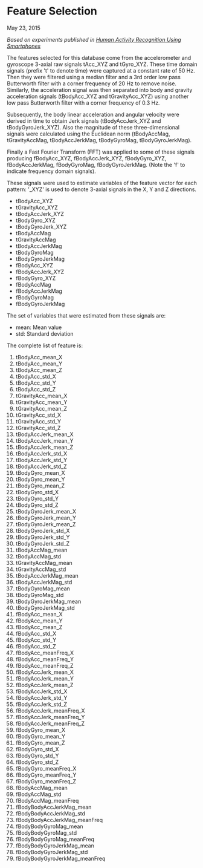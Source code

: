 Feature Selection 
=================

May 23, 2015

*Based on experiments published in [Human Activity Recognition Using Smartphones](http://archive.ics.uci.edu/ml/datasets/Human+Activity+Recognition+Using+Smartphones)*

The features selected for this database come from the accelerometer and gyroscope 3-axial raw signals tAcc\_XYZ and tGyro\_XYZ. These time domain signals (prefix 't' to denote time) were captured at a constant rate of 50 Hz. Then they were filtered using a median filter and a 3rd order low pass Butterworth filter with a corner frequency of 20 Hz to remove noise. Similarly, the acceleration signal was then separated into body and gravity acceleration signals (tBodyAcc\_XYZ and tGravityAcc\_XYZ) using another low pass Butterworth filter with a corner frequency of 0.3 Hz. 

Subsequently, the body linear acceleration and angular velocity were derived in time to obtain Jerk signals (tBodyAccJerk\_XYZ and tBodyGyroJerk\_XYZ). Also the magnitude of these three-dimensional signals were calculated using the Euclidean norm (tBodyAccMag, tGravityAccMag, tBodyAccJerkMag, tBodyGyroMag, tBodyGyroJerkMag). 

Finally a Fast Fourier Transform (FFT) was applied to some of these signals producing fBodyAcc\_XYZ, fBodyAccJerk\_XYZ, fBodyGyro\_XYZ, fBodyAccJerkMag, fBodyGyroMag, fBodyGyroJerkMag. (Note the 'f' to indicate frequency domain signals). 

These signals were used to estimate variables of the feature vector for each pattern:  '\_XYZ' is used to denote 3-axial signals in the X, Y and Z directions.

  * tBodyAcc_XYZ  
  * tGravityAcc_XYZ  
  * tBodyAccJerk_XYZ  
  * tBodyGyro_XYZ  
  * tBodyGyroJerk\_XYZ  
  * tBodyAccMag  
  * tGravityAccMag  
  * tBodyAccJerkMag  
  * tBodyGyroMag  
  * tBodyGyroJerkMag  
  * fBodyAcc\_XYZ  
  * fBodyAccJerk\_XYZ  
  * fBodyGyro\_XYZ  
  * fBodyAccMag  
  * fBodyAccJerkMag  
  * fBodyGyroMag  
  * fBodyGyroJerkMag  

The set of variables that were estimated from these signals are: 

  * mean: Mean value  
  * std: Standard deviation

The complete list of feature is:

  1. tBodyAcc\_mean\_X  
  2. tBodyAcc\_mean\_Y  
  3. tBodyAcc\_mean\_Z  
  4. tBodyAcc\_std\_X  
  5. tBodyAcc\_std\_Y  
  6. tBodyAcc\_std\_Z  
  7. tGravityAcc\_mean\_X  
  8. tGravityAcc\_mean\_Y  
  9. tGravityAcc\_mean\_Z  
  10. tGravityAcc\_std\_X  
  11. tGravityAcc\_std\_Y  
  12. tGravityAcc\_std\_Z  
  13. tBodyAccJerk\_mean\_X  
  14. tBodyAccJerk\_mean\_Y  
  15. tBodyAccJerk\_mean\_Z  
  16. tBodyAccJerk\_std\_X  
  17. tBodyAccJerk\_std\_Y  
  18. tBodyAccJerk\_std\_Z  
  19. tBodyGyro\_mean\_X  
  20. tBodyGyro\_mean\_Y  
  21. tBodyGyro\_mean\_Z  
  22. tBodyGyro\_std\_X  
  23. tBodyGyro\_std\_Y  
  24. tBodyGyro\_std\_Z  
  25. tBodyGyroJerk\_mean\_X  
  26. tBodyGyroJerk\_mean\_Y  
  27. tBodyGyroJerk\_mean\_Z  
  28. tBodyGyroJerk\_std\_X  
  29. tBodyGyroJerk\_std\_Y  
  30. tBodyGyroJerk\_std\_Z  
  31. tBodyAccMag\_mean  
  32. tBodyAccMag\_std  
  33. tGravityAccMag\_mean  
  34. tGravityAccMag\_std  
  35. tBodyAccJerkMag\_mean  
  36. tBodyAccJerkMag\_std  
  37. tBodyGyroMag\_mean  
  38. tBodyGyroMag\_std  
  39. tBodyGyroJerkMag\_mean  
  40. tBodyGyroJerkMag\_std  
  41. fBodyAcc\_mean\_X  
  42. fBodyAcc\_mean\_Y  
  43. fBodyAcc\_mean\_Z  
  44. fBodyAcc\_std\_X  
  45. fBodyAcc\_std\_Y  
  46. fBodyAcc\_std\_Z  
  47. fBodyAcc\_meanFreq\_X  
  48. fBodyAcc\_meanFreq\_Y  
  49. fBodyAcc\_meanFreq\_Z  
  50. fBodyAccJerk\_mean\_X  
  51. fBodyAccJerk\_mean\_Y  
  52. fBodyAccJerk\_mean\_Z  
  53. fBodyAccJerk\_std\_X  
  54. fBodyAccJerk\_std\_Y  
  55. fBodyAccJerk\_std\_Z  
  56. fBodyAccJerk\_meanFreq\_X  
  57. fBodyAccJerk\_meanFreq\_Y  
  58. fBodyAccJerk\_meanFreq\_Z  
  59. fBodyGyro\_mean\_X  
  60. fBodyGyro\_mean\_Y  
  61. fBodyGyro\_mean\_Z  
  62. fBodyGyro\_std\_X  
  63. fBodyGyro\_std\_Y  
  64. fBodyGyro\_std\_Z  
  65. fBodyGyro\_meanFreq\_X  
  66. fBodyGyro\_meanFreq\_Y  
  67. fBodyGyro\_meanFreq\_Z  
  68. fBodyAccMag\_mean  
  69. fBodyAccMag\_std  
  70. fBodyAccMag\_meanFreq  
  71. fBodyBodyAccJerkMag\_mean  
  72. fBodyBodyAccJerkMag\_std  
  73. fBodyBodyAccJerkMag\_meanFreq  
  74. fBodyBodyGyroMag\_mean  
  75. fBodyBodyGyroMag\_std  
  76. fBodyBodyGyroMag\_meanFreq  
  77. fBodyBodyGyroJerkMag\_mean  
  78. fBodyBodyGyroJerkMag\_std  
  79. fBodyBodyGyroJerkMag\_meanFreq  
